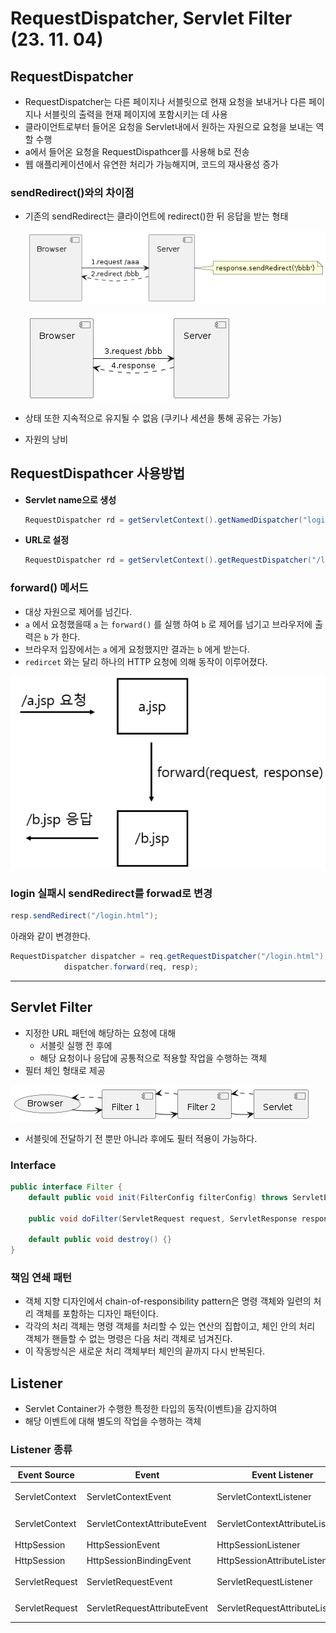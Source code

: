 # RequestDispatcher, Servlet Filter (23. 11. 04)

## RequestDispatcher

- RequestDispatcher는 다른 페이지나 서블릿으로 현재 요청을 보내거나 다른 페이지나 서블릿의 출력을 현재 페이지에 포함시키는 데 사용
- 클라이언트로부터 들어온 요청을 Servlet내에서 원하는 자원으로 요청을 보내는 역할 수행
- a에서 들어온 요청을 RequestDispathcer를 사용해 b로 전송
- 웹 애플리케이션에서 유연한 처리가 가능해지며, 코드의 재사용성 증가

### sendRedirect()와의 차이점

- 기존의 sendRedirect는 클라이언트에 redirect()한 뒤 응답을 받는 형태
    
    ![Untitled](filter_img/Untitled.png)
    
    ![Untitled](filter_img/Untitled%201.png)
    
- 상태 또한 지속적으로 유지될 수 없음 (쿠키나 세션을 통해 공유는 가능)
- 자원의 낭비

## RequestDispathcer 사용방법

- **Servlet name으로 생성**
    
    ```java
    RequestDispatcher rd = getServletContext().getNamedDispatcher("loginServlet");
    ```
    
- **URL로 설정**
    
    ```java
    RequestDispatcher rd = getServletContext().getRequestDispatcher("/login");
    ```
    

### forward() 메서드

- 대상 자원으로 제어를 넘긴다.
- `a` 에서 요청했을때 `a` 는 `forward()` 를 실행 하여 `b` 로 제어를 넘기고 브라우저에 출력은 `b` 가 한다.
- 브라우저 입장에서는 `a` 에게 요청했지만 결과는 `b` 에게 받는다.
- `redircet` 와는 달리 하나의 HTTP 요청에 의해 동작이 이루어졌다.

![Untitled](filter_img/Untitled%202.png)

### login 실패시 sendRedirect를 forwad로 변경

```java
resp.sendRedirect("/login.html");
```

아래와 같이 변경한다.

```java
RequestDispatcher dispatcher = req.getRequestDispatcher("/login.html");
            dispatcher.forward(req, resp);
```

---

## Servlet Filter

- 지정한 URL 패턴에 해당하는 요청에 대해
    - 서블릿 실행 전 후에
    - 해당 요청이나 응답에 공통적으로 적용할 작업을 수행하는 객체
- 필터 체인 형태로 제공

![Untitled](filter_img/Untitled%203.png)

- 서블릿에 전달하기 전 뿐만 아니라 후에도 필터 적용이 가능하다.

### Interface

```java
public interface Filter {
    default public void init(FilterConfig filterConfig) throws ServletException {}

    public void doFilter(ServletRequest request, ServletResponse response, FilterChain chain) /* .. */;

    default public void destroy() {}
}
```

### 책임 연쇄 패턴

- 객체 지향 디자인에서 chain-of-responsibility pattern은 명령 객체와 일련의 처리 객체를 포함하는 디자인 패턴이다.
- 각각의 처리 객체는 명령 객체를 처리할 수 있는 연산의 집합이고, 체인 안의 처리 객체가 핸들할 수 없는 명령은 다음 처리 객체로 넘겨진다.
- 이 작동방식은 새로운 처리 객체부터 체인의 끝까지 다시 반복된다.

## Listener

- Servlet Container가 수행한 특정한 타입의 동작(이벤트)을 감지하여
- 해당 이벤트에 대해 별도의 작업을 수행하는 객체

### Listener 종류

| Event Source | Event | Event Listener |  |
| --- | --- | --- | --- |
| ServletContext | ServletContextEvent | ServletContextListener | 웹 애플리케이션 시작, 종료 |
| ServletContext | ServletContextAttributeEvent | ServletContextAttributeListener | ServletContext 속성 변경 |
| HttpSession | HttpSessionEvent | HttpSessionListener | 세션 시작, 종료 |
| HttpSession | HttpSessionBindingEvent | HttpSessionAttributeListener | 세션 속성 변경 |
| ServletRequest | ServletRequestEvent | ServletRequestListener | ServletRequest 생성, 종료 |
| ServletRequest | ServletRequestAttributeEvent | ServletRequestAttributeListener | ServletRequest 속성 변경 |